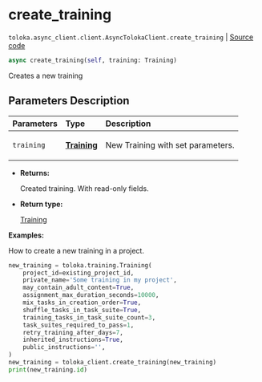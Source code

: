 # create_training
`toloka.async_client.client.AsyncTolokaClient.create_training` | [Source code](https://github.com/Toloka/toloka-kit/blob/v1.1.0.post1/src/async_client/client.py#L0)

```python
async create_training(self, training: Training)
```

Creates a new training

## Parameters Description

| Parameters | Type | Description |
| :----------| :----| :-----------|
`training`|**[Training](toloka.client.training.Training.md)**|<p>New Training with set parameters.</p>

* **Returns:**

  Created training. With read-only fields.

* **Return type:**

  [Training](toloka.client.training.Training.md)

**Examples:**

How to create a new training in a project.

```python
new_training = toloka.training.Training(
    project_id=existing_project_id,
    private_name='Some training in my project',
    may_contain_adult_content=True,
    assignment_max_duration_seconds=10000,
    mix_tasks_in_creation_order=True,
    shuffle_tasks_in_task_suite=True,
    training_tasks_in_task_suite_count=3,
    task_suites_required_to_pass=1,
    retry_training_after_days=7,
    inherited_instructions=True,
    public_instructions='',
)
new_training = toloka_client.create_training(new_training)
print(new_training.id)
```

